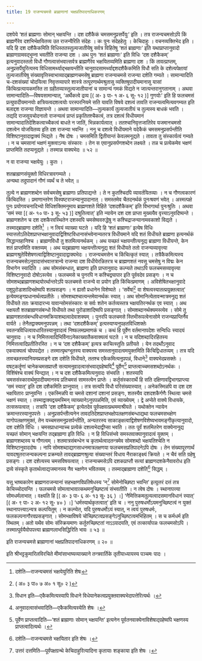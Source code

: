 ```yaml
---
title: 19 राजन्यचमसे ब्राह्मणानां भक्षप्रतिपादनाधिकरणम्

---
```

दशपेये ‘शतं ब्राह्मणाः सोमान् भक्षयन्ति । दश दशैकैकं चमसमनुप्रसर्पेयुः’ इति । तत्र राजन्यचमसोऽपि किं ब्राह्मणैरेव दशभिर्भक्षयितव्य उत राजन्यैरिति संदेहः । कः पुनः संदेहहेतुः । केचिदाहुः । वचनव्यक्तिभेद इति । यदि हि दश दशैकैकमिति विधिस्ततस्तुल्यजातीयेषु सर्वत्र विहितेषु ‘शतं ब्राह्मणाः’ इति यथाप्राप्तानुवादो ब्राह्मणग्रामवद्भूम्ना भवतीति राजन्या दश । अथ पुनः ‘शतं ब्राह्मणाः’ इति विधिः ‘दश दशैकैकम्’ इत्यनुवादस्ततो विधौ गौणत्वासंभवात्सर्वत्र ब्राह्मणैरेव भक्षयितव्यमिति ब्राह्मणा दश । किं तावत्प्राप्तम्, अनुप्रसर्पेयुरित्यस्य विधिसामर्थ्याद्भक्षयन्तीति चानुवादसामर्थ्याद्दशदशैकैकमिति विधौ सति के दशेत्यपेक्षायां तुल्यजातीयेषु संख्यावृत्तिस्वाभाव्याद्ब्राह्मणचमसेषु ब्राह्मणा राजन्यचमसे राजन्या दशेति गम्यते । सामान्यादिति च-दशसंख्यां चोदयित्वा निवृत्तव्यापारे शास्त्रे तत्पूरणार्थमश्रुतासु व्यक्तिषूपादीयमानासु यासां किंचित्प्रत्यायकमस्ति ता ग्रहीतव्यास्तुल्यजातीयानां च सामान्यं गमकं विद्यते न जात्यन्तरानुगतानाम् । अथवा सामान्यादिति—विषयसामान्यात्, ‘अर्थैकत्वे द्रव्य \[( अ॰ ३ पा॰ १ अ॰ ६ सू॰ १२ )\] गुणयोः’ इति हि फलचमसं प्रत्युपादीयमानयोः क्षत्रियत्वदशत्वयोः परस्परनियमे सति यावति विषये दशत्वं तावति राजन्यत्वमित्यवगम्यत इति बलाद्दश राजन्या विज्ञायन्ते । अथवा सामान्यादिति—तुल्यकार्यं तुल्यजातीयं च तुल्यस्य बाधकं भवति । तद्यदि राजसूयचोदनातो राजन्यत्वं प्राप्तं प्रकृतितश्चैकत्वं, तत्र दशत्वं विधीयमानं सामान्यादातिदेशिकत्वाच्चैकत्वं बाधते न जातिं, भिन्नकार्यत्वात् । ततश्चानिवृत्तजातिरेव यजमानचमसो दशत्वेन योजयितव्य इति दश राजन्या भवन्ति । ननु च दशत्वे विधीयमाने यदेकैकं चमसमनुप्रसर्पन्तीति विशिष्टानुवादाद्वाक्यं भिद्यते । नैष दोषः । चमसमिति द्वितीयान्तं केवलमनूद्यते । तावता तु संस्कार्यत्वं गम्यते । न च चमसानां भक्षणं मुक्त्वाऽन्यः संस्कारः । तेन स एवानुप्रसर्पणशब्देन लक्ष्यते । तन्न च प्रत्येकमेव भक्षणं प्राप्तमिति तदप्यनूद्यते । तस्मान्न वाक्यभेदः ॥ ५२ ॥

न वा राजन्या भक्षयेयुः । कुतः ।

शतब्राह्मणसंयुक्तो विधिरत्रावगम्यते ।  
अन्यथा तदुपादानं गौणं व्यर्थं च ते भवेत् ॥  


तुल्ये न ब्राह्मणशब्देन सर्वचमसेषु ब्राह्मणाः प्रतिपाद्यन्ते । ते न कुतश्चिदपि व्यावर्तयितव्याः । न च गौणत्वकारणं किंचिदस्ति । प्रमाणान्तरेण विस्पष्टराजन्यानुपादानात् । समस्तमेव चैतदनर्थकं पुनःश्रवणं भवेत् । अस्मत्पक्षे पुनः प्रयोगवचनादिभ्यो विधिशक्तिमनुमाय ब्राह्मणशते विहिते ‘दशदशैकैकम्’ इति विभागार्था पुनःश्रुतिः । अथवा ‘समं स्या \[( अ॰ १० पा॰ ३ सू॰ ५३ )\] दश्रुतित्वात्’ इति न्यायेन दश दश प्राप्ता मुख्ययैव वृत्त्याऽनुवदिष्यन्ते । ब्राह्मणशतेन च दश दशकैरवस्थितेन दशस्वपि चमसेष्ववरुद्धेषु न कश्चिद्राजन्यानामवकाशो विद्यते । तस्माद्ब्राह्मणा दशेति[^1] । न त्वियं व्याख्या घटते । यदि हि ‘शतं ब्राह्मणाः’ इत्येष विधिः स्यात्ततोऽतिदेशप्राप्तभक्षानुवादाद्विशिष्टविधानासंभवेनान्यतरत्र विधीयमाने यदि शतं विधीयते ब्राह्मणा इत्यनर्थकं सिद्धान्तहानिश्च । ब्राह्मणविधौ तु शतमित्यनर्थकम् । अथ यच्छतं भक्षयन्तीत्यनूद्य ब्राह्मणा विधीयन्ते, केन शतं प्राप्तमिति वक्तव्यम् । अथ यद्ब्राह्मणा भक्षयन्तीत्यनूद्य शतं विधीयते ततो राजन्यव्यावृत्त्या ब्राह्मणश्रुतेर्विशेषणत्वाद्विशिष्टानुवादाद्वाक्यभेदः । राजन्यचमसेन च किंचित्कृतं स्यात् । तत्रैकैकमित्यस्य राजन्यचमसेऽनुवादासंभवात्तत्रान्ये राजन्या दश विधीयेरन्नितरत्र च ब्राह्मणशतं नवसु चमसेषु न विद्मः केन विभागेन स्यादिति । अथ सोमसंबन्धात्, ब्राह्मणा इति प्राप्तानुवादः कल्प्यते तथाऽपि फलचमसव्यावृत्त्या विशिष्टानुवादो दोषोऽस्त्येव । फलचमसे च पुनरपि न कश्चिद्व्यापार इति पूर्ववदेव प्रसङ्गः । न च सोमशब्दब्राह्मणशब्दयोरर्थान्तरेऽपि फलचमसे राजन्ये वा प्रयोग इति किंचित्प्रमाणम् । अविशेषितभक्षानुवादे पशुपुरोडाशादिभक्षेष्वपि शतप्रसङ्गः । न ह्यसौ प्रधानेन विशेष्यते । ‘सर्वेषां[^2] वा शेषत्वस्यातत्प्रयुक्तत्वात्’ इत्येवमङ्गप्रधानार्थत्वप्रतीतेः । सोमशब्दश्चात्यन्तमेवानर्थकः स्यात् । अथ सोमानित्येतावन्मात्रमनूद्य शतं विधीयते ततः क्रयादारभ्य यावान्सोमसंस्कारः स सर्वः शतेन कर्तव्यस्तत्र भक्षयतिरनर्थक एव स्यात् । अथ भक्षयतौ शतब्राह्मणसंबन्धो विधीयते तथा पुरोडाशादिष्वपि प्रसङ्गात् । सोमशब्दानर्थक्यमस्त्येव । सोमे तु ब्राह्मणशतसंबन्धविधानमक्रियाशब्दत्वादेवाशक्यम् । पुनरपि फलचमसे स्तिभीरूपत्वेनासोमे राजन्यप्राप्तिर्नैव वार्यते । तेनैतद्वाक्यमनुपपन्नम् । तथा ‘दशदशैकैकम्’ इत्यस्याप्यनुपहतविधिशक्तेः स्वतन्त्रविधित्वावधारितस्यानुवादत्वं निष्फलमप्रमाणकं च । कथं हि पूर्वेण वर्तमानापदेशः सन्विधिः स्यादयं चानुवादः । न च निमित्तत्वादिभिर्विनाऽनेकाख्यातैकवाक्यत्वं घटते । न च यदिशब्दादिरहितस्य निमित्तत्वादिप्रतीतिरस्ति । न च ‘दश दशैकैकम्’ इत्यत्र काचित्स्तुतिः प्रतीयते । येन तदर्थोऽनुवाद एकवाक्यत्वं चोपपद्येत । तस्मात्पृथग्भूतस्य वाक्यस्य समस्तानुवादत्वमयुक्तमिति किंचिद्विधातव्यम् । तत्र यदि तावच्छतस्यानियमप्रसङ्गे दश दशेति विधीयते, ततश्च एकैकमित्यनुपपन्नं, विधाने[^3] वाक्यभेदप्रसक्तेः । वषट्कर्तॄणां चानेकचमसप्राप्तौ सत्यामनुवादत्वासंभवाद्ग्रहेष्वपि[^4] पूर्वेण[^5] प्राप्तत्वाच्चमसशब्दोऽनर्थकः । विशिंषंश्च वाक्यं भिन्द्यात् । न च दश दशैकैकमित्यनुवादः संभवति । शतस्यापि चमससंस्कारार्थमुपादीयमानस्य प्रतिचमसं सामस्त्येन प्राप्तेः । कर्तृसंस्कारार्थे हि सति दक्षिणावद्विभागप्राप्त्या ‘समं स्यात्’ इति दश दशैकमिति प्राप्नुयात् । तत्र सत्यपि विधौ परिसंख्यास्यात् । अनेकस्मिन्नपि वा दश दश भक्षयितारः प्राप्नुवन्ति । एकस्मिन्नपि वा चमसे दशानां दशानां प्रसङ्गः, शतस्यैव दशदशकैर्गणैः स्थित्वा चमसे भक्षणं स्यात् । तस्माद्वाक्यद्वयमस्मिन् व्याख्यानेऽनुपपन्नमिति, एवं व्याख्येयम् । द्वे अप्येते वाक्ये विधायके, तत्सरूपत्वात् । तत्रापि ‘दश दशैकैकम्’ इत्येतदेव पूर्वपक्षवत्प्रथममाश्रीयते । यथोक्तेन न्यायेन क्रमान्तरस्यानुपपत्तेः । अनुप्रसर्पन्तीत्यनेन तावदतिदेशप्राप्तभक्षोपलक्षणसंबन्धाद्यथा फलचमसभक्षेण यागोपलक्षणमुक्तं, तेन यच्चमसमनुप्रसर्पन्तीति, अन्यतरस्य साकाङ्क्षत्वाद्विशेषणविशेष्यभावमङ्गीकृत्यानुवादो, दश दशेति विधिः । चमसप्राधान्याच्च प्रत्येकं दशत्वभेदाद्वीप्सा भवति । ततः पूर्वं शतमितरेण वाक्येनानूद्य यच्छतं सोमान् भक्षयन्ति तद्ब्राह्मणा इति विधिः । न हि विधिसंभवे समस्तवाक्यानुवादत्वं युक्तम् । ब्राह्मणशब्दस्य च गौणत्वम् । शतमात्रसंबन्धेन च कृतार्थत्वादतन्त्रमेव सोमशब्दो भक्षयतिश्चेति न विशिष्टानुवाददोषः । नापि सोमशब्दाद्यागसाधनमात्रलक्षणया फलचमसप्रतिपादनेऽपि दोषः । तेन संख्यापूरणार्थं यावदश्रुतराजन्यकल्पना प्रक्रम्यते तावद्ब्राह्मणश्रुत्या संख्यान्तरं विधाय नैराकाङ्क्ष्यं क्रियते । न चैवं सति ग्रहेषु प्रसङ्गः । दश दशेत्यस्य चमसविषयत्वात् । राजन्यचमसेऽपि दशकप्राप्तौ सत्यां ब्राह्मणदशकेनैवावरोध इति द्रव्ये संस्कृते कृतार्थत्वाद्यजमानस्य नैव भक्षणेन भवितव्यम् । तस्माद्ब्राह्मणा दशेति[^6] सिद्धम् ।

[^1]: दशेति—राजन्यचमसं भक्षयेयुरिति शेषः


[^2]: ( अ० ३ पा० ७ अ० १ सू० २ )


[^3]: विधान इति—एकैकमित्यस्यापि विधाने विधेयानेकत्वप्रयुक्तवाक्यभेदापत्तेरित्यर्थः ।


[^4]: अनुवादत्वासंभवादिति—एकैकमित्यस्येति शेषः ।


[^5]: पूर्वेण प्राप्तत्वादिति—‘शतं ब्राह्मणाः सोमान् भक्षयन्ति’ इत्यनेन पूर्वतनवाक्येनाविशेषाद्ग्रहेष्वपि भक्षणस्य प्राप्तत्वादित्यर्थः ।


[^6]: दशेति—राजन्यचमसे भक्षयितार इति शेषः ।


यत्तु भाष्यकारेण ब्राह्मणराजन्यानां सहभक्षणविप्रतिषेधस्य ‘न[^7] सोमेनोच्छिष्टा भवन्ति’ इत्युत्तरं दत्तं तत्र केचिच्चोदयन्ति । फलचमसे सोमत्वाभावात्कथमनुच्छिष्टत्वं संभवतीति । न त्वेष दोषः । स्थानापत्त्या सोमधर्मलाभात् । वक्ष्यति हि  \[( अ॰ ३ पा॰ ६ अ॰ १३ सू॰ ३६ ) ।\] ‘नैमित्तिकमतुल्यत्वादसमानविधानं स्यात्’  \[( अ॰ ९ पा॰ २ अ॰ १२ सू॰ ४० ) ।\] ‘धर्मस्यार्थकृतत्वात्’ इति च । ननु पुरुषधर्मोऽयमनुच्छिष्टत्वं न युक्तं स्थानापत्त्याऽन्यत्र कल्पयितुम् । न कल्प्येत, यदि पुरुषधर्मोऽयं स्यात्, न त्वयं पुरुषधर्मः, फलकल्पनागौरवप्रसङ्गात् । सोमभक्षविषये चोच्छिष्टत्वप्रसङ्गेऽनुच्छिष्टत्वमभिहितम् । स च कर्मधर्म इति स्थितम् । अतो यथैव सोमः संस्क्रियमाणः कर्तुरुच्छिष्टतां नाऽऽपादयति, एवं तत्कार्यापन्नः फलचमसोऽपि । तस्मात्पूर्वयैवोपपत्त्या ब्राह्मणलाभसिद्धिरिति भावः ॥ ५३ ॥

[^7]: उत्तरं दत्तमिति—पूर्वंपक्षग्रन्थे केचिदाहुरित्यादिना कृतायाः शङ्काया इति शेषः ।


इति राजन्यचमसे ब्राह्मणानां भक्षप्रतिपादनाधिकरणम् ॥ २० ॥

इति श्रीभट्टकुमारिलविरचिते मीमांसाभाष्यव्याख्याने तन्त्रवार्तिके तृतीयाध्यायस्य पञ्चमः पादः ।
